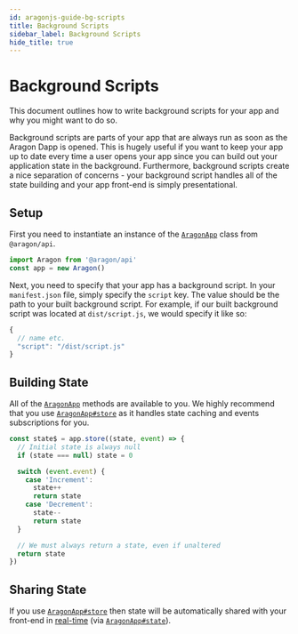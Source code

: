 ```yaml
---
id: aragonjs-guide-bg-scripts
title: Background Scripts
sidebar_label: Background Scripts
hide_title: true
---
```

<!-- Please consider editing this file here: https://github.com/aragon/aragon.js/blob/master/docs/BACKGROUND_SCRIPTS.md - thank you! -->

# Background Scripts

This document outlines how to write background scripts for your app and why you might want to do so.

Background scripts are parts of your app that are always run as soon as the Aragon Dapp is opened. This is hugely useful if you want to keep your app up to date every time a user opens your app since you can build out your application state in the background. Furthermore, background scripts create a nice separation of concerns - your background script handles all of the state building and your app front-end is simply presentational.

## Setup

First you need to instantiate an instance of the [`AragonApp`](/docs/aragonjs-ref-app.html#aragonapp) class from `@aragon/api`.

```js
import Aragon from '@aragon/api'
const app = new Aragon()
```

Next, you need to specify that your app has a background script. In your `manifest.json` file, simply specify the `script` key. The value should be the path to your built background script. For example, if our built background script was located at `dist/script.js`, we would specify it like so:

```js
{
  // name etc.
  "script": "/dist/script.js"
}
```

## Building State

All of the [`AragonApp`](/docs/aragonjs-ref-app.html#aragonapp) methods are available to you. We highly recommend that you use [`AragonApp#store`](/docs/aragonjs-ref-app.html#store) as it handles state caching and events subscriptions for you.

```js
const state$ = app.store((state, event) => {
  // Initial state is always null
  if (state === null) state = 0

  switch (event.event) {
    case 'Increment':
      state++
      return state
    case 'Decrement':
      state--
      return state
  }

  // We must always return a state, even if unaltered
  return state
})
```

## Sharing State

If you use [`AragonApp#store`](/docs/aragonjs-ref-app.html#store) then state will be automatically shared with your front-end in [real-time](https://en.wikipedia.org/wiki/Real-time_web) (via [`AragonApp#state`](/docs/aragonjs-ref-app.html#state)).

